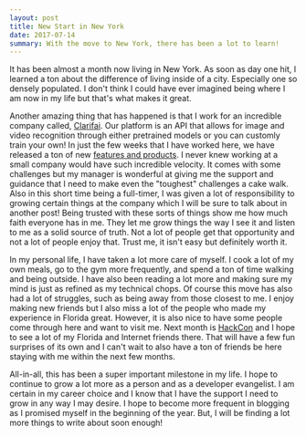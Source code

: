```yaml
---
layout: post
title: New Start in New York
date: 2017-07-14
summary: With the move to New York, there has been a lot to learn!
---
```


It has been almost a month now living in New York. As soon as day one hit,
I learned a ton about the difference of living inside of a city. Especially one
so densely populated. I don't think I could have ever imagined being where I am now
in my life but that's what makes it great.

Another amazing thing that has happened is that I work for an incredible company
called, [Clarifai](https://www.clarifai.com). Our platform is an API that allows for
image and video recognition through either pretrained models or you can customly
train your own! In just the few weeks that I have worked here, we have released
a ton of new [features and products](https://developer.clarifai.com/recent-updates).
I never knew working at a small company would have such incredible velocity.
It comes with some challenges but my manager is wonderful at giving me the support
and guidance that I need to make even the "toughest" challenges a cake walk. Also in
this short time being a full-timer, I was given a lot of responsibility to growing
certain things at the company which I will be sure to talk about in another post!
Being trusted with these sorts of things show me how much faith everyone has in me.
They let me grow things the way I see it and listen to me as a solid source of truth.
Not a lot of people get that opportunity and not a lot of people enjoy that. Trust me,
it isn't easy but definitely worth it.

In my personal life, I have taken a lot more care of myself. I cook a lot of
my own meals, go to the gym more frequently, and spend a ton of time walking and
being outside. I have also been reading a lot more and making sure my mind is
just as refined as my technical chops. Of course this move has also had a lot of
struggles, such as being away from those closest to me. I enjoy making new friends but
I also miss a lot of the people who made my experience in Florida great. However, it
is also nice to have some people come through here and want to visit me. Next month is
[HackCon](https://hackcon.mlh.io/) and I hope to see a lot of my Florida and Internet
friends there. That will have a few fun surprises of its own and I can't wait to
also have a ton of friends be here staying with me within the next few months.

All-in-all, this has been a super important milestone in my life. I hope to continue
to grow a lot more as a person and as a developer evangelist. I am certain in my
career choice and I know that I have the support I need to grow in any way I may
desire. I hope to become more frequent in blogging as I promised myself in the
beginning of the year. But, I will be finding a lot more things to write about soon enough!
